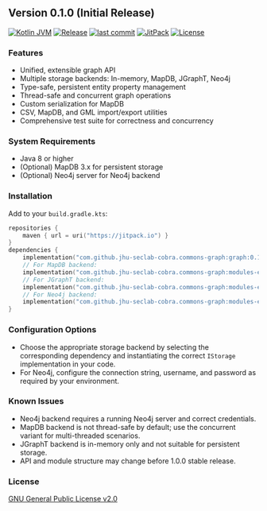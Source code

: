 ## Version 0.1.0 (Initial Release)

[![Kotlin JVM](https://img.shields.io/badge/Kotlin%20JVM-1.8%2B-blue?logo=kotlin)](https://kotlinlang.org/)
[![Release](https://img.shields.io/github/v/release/jhu-seclab-cobra/commons-graph?include_prereleases)](https://github.com/jhu-seclab-cobra/commons-graph/releases)
[![last commit](https://img.shields.io/github/last-commit/jhu-seclab-cobra/commons-graph)](https://github.com/jhu-seclab-cobra/commons-graph/commits/main)
[![JitPack](https://jitpack.io/v/jhu-seclab-cobra/commons-graph.svg)](https://jitpack.io/#jhu-seclab-cobra/commons-graph)
[![License](https://img.shields.io/github/license/jhu-seclab-cobra/commons-graph)](./LICENSE)

### Features

- Unified, extensible graph API
- Multiple storage backends: In-memory, MapDB, JGraphT, Neo4j
- Type-safe, persistent entity property management
- Thread-safe and concurrent graph operations
- Custom serialization for MapDB
- CSV, MapDB, and GML import/export utilities
- Comprehensive test suite for correctness and concurrency

### System Requirements

- Java 8 or higher
- (Optional) MapDB 3.x for persistent storage
- (Optional) Neo4j server for Neo4j backend

### Installation

Add to your `build.gradle.kts`:

```kotlin
repositories {
    maven { url = uri("https://jitpack.io") }
}
dependencies {
    implementation("com.github.jhu-seclab-cobra.commons-graph:graph:0.1.0")
    // For MapDB backend:
    implementation("com.github.jhu-seclab-cobra.commons-graph:modules-extension-mapdb:0.1.0")
    // For JGraphT backend:
    implementation("com.github.jhu-seclab-cobra.commons-graph:modules-extension-jgrapht:0.1.0")
    // For Neo4j backend:
    implementation("com.github.jhu-seclab-cobra.commons-graph:modules-extension-neo4j:0.1.0")
}
```

### Configuration Options

- Choose the appropriate storage backend by selecting the corresponding dependency and instantiating the correct
  `IStorage` implementation in your code.
- For Neo4j, configure the connection string, username, and password as required by your environment.

### Known Issues

- Neo4j backend requires a running Neo4j server and correct credentials.
- MapDB backend is not thread-safe by default; use the concurrent variant for multi-threaded scenarios.
- JGraphT backend is in-memory only and not suitable for persistent storage.
- API and module structure may change before 1.0.0 stable release.

### License

[GNU General Public License v2.0](./LICENSE)
